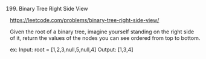 199. Binary Tree Right Side View

https://leetcode.com/problems/binary-tree-right-side-view/

Given the root of a binary tree, imagine yourself standing on the right side of it, return the values of the nodes you can see ordered from top to bottom.

ex:
Input: root = [1,2,3,null,5,null,4]
Output: [1,3,4]